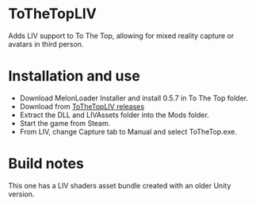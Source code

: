 # ToTheTopLIV
Adds LIV support to To The Top, allowing for mixed reality capture or avatars in third person.

# Installation and use
- Download MelonLoader Installer and install 0.5.7 in To The Top folder.
- Download from [ToTheTopLIV releases](https://github.com/Jas2o/ToTheTopLIV/releases)
- Extract the DLL and LIVAssets folder into the Mods folder.
- Start the game from Steam.
- From LIV, change Capture tab to Manual and select ToTheTop.exe.

# Build notes
This one has a LIV shaders asset bundle created with an older Unity version.